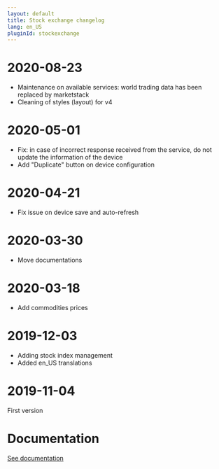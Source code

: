 ```yaml
---
layout: default
title: Stock exchange changelog
lang: en_US
pluginId: stockexchange
---
```


# 2020-08-23

- Maintenance on available services: world trading data has been replaced by marketstack
- Cleaning of styles (layout) for v4

# 2020-05-01

- Fix: in case of incorrect response received from the service, do not update the information of the device
- Add "Duplicate" button on device configuration

# 2020-04-21

- Fix issue on device save and auto-refresh

# 2020-03-30

- Move documentations

# 2020-03-18

- Add commodities prices

# 2019-12-03

- Adding stock index management
- Added en_US translations

# 2019-11-04

First version

# Documentation

[See documentation]({{site.baseurl}}/{{page.pluginId}}/{{page.lang}})
